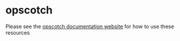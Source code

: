 # opscotch

Please see the [opscotch documentation website](https://docs.opscotch.co/docs/current/introduction/audience) for how to use these resources
